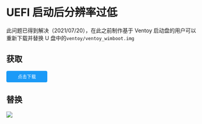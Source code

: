 # UEFI 启动后分辨率过低

此问题已得到解决（2021/07/20），在此之前制作基于 Ventoy 启动盘的用户可以重新下载并替换 U 盘中的`ventoy/ventoy_wimboot.img`

## 获取

<a href="https://legacy.edgeless.top/api/v2/info/ventoy_plugin_addr" class="button button-primary button-rounded button-small" target="_blank">点击下载</a>

## 替换

![](https://pineapple.edgeless.top/picbed/wiki/img/210516.png)

<style>
.button {
  color: #666;
  background-color: #EEE;
  border-color: #EEE;
  font-weight: 300;
  font-size: 16px;
  font-family: "Helvetica Neue Light", "Helvetica Neue", Helvetica, Arial, "Lucida Grande", sans-serif;
  text-decoration: none;
  text-align: center;
  line-height: 40px;
  height: 40px;
  padding: 0 40px;
  margin: 0;
  display: inline-block;
  appearance: none;
  cursor: pointer;
  border: none;
  -webkit-box-sizing: border-box;
     -moz-box-sizing: border-box;
          box-sizing: border-box;
  -webkit-transition-property: all;
          transition-property: all;
  -webkit-transition-duration: .3s;
          transition-duration: .3s;
  /*
  * Disabled State
  *
  * The disabled state uses the class .disabled, is-disabled,
  * and the form attribute disabled="disabled".
  * The use of !important is only added because this is a state
  * that must be applied to all buttons when in a disabled state.
  */ }
  .button:visited {
    color: #666; }
  .button:hover, .button:focus {
    background-color: #f6f6f6;
    text-decoration: none;
    outline: none; }
  .button:active, .button.active, .button.is-active {
    text-shadow: 0 1px 0 rgba(255, 255, 255, 0.3);
    text-decoration: none;
    background-color: #eeeeee;
    border-color: #cfcfcf;
    color: #d4d4d4;
    -webkit-transition-duration: 0s;
            transition-duration: 0s;
    -webkit-box-shadow: inset 0 1px 3px rgba(0, 0, 0, 0.2);
            box-shadow: inset 0 1px 3px rgba(0, 0, 0, 0.2); }
  .button.disabled, .button.is-disabled, .button:disabled {
    top: 0 !important;
    background: #EEE !important;
    border: 1px solid #DDD !important;
    text-shadow: 0 1px 1px white !important;
    color: #CCC !important;
    cursor: default !important;
    appearance: none !important;
    -webkit-box-shadow: none !important;
            box-shadow: none !important;
    opacity: .8 !important; }
.button-primary,
.button-primary-flat {
  background-color: #1B9AF7;
  border-color: #1B9AF7;
  color: #FFF; }
  .button-primary:visited,
  .button-primary-flat:visited {
    color: #FFF; }
  .button-primary:hover, .button-primary:focus,
  .button-primary-flat:hover,
  .button-primary-flat:focus {
    background-color: #4cb0f9;
    border-color: #4cb0f9;
    color: #FFF; }
  .button-primary:active, .button-primary.active, .button-primary.is-active,
  .button-primary-flat:active,
  .button-primary-flat.active,
  .button-primary-flat.is-active {
    background-color: #2798eb;
    border-color: #2798eb;
    color: #0880d7; }
.button-rounded {
  border-radius: 4px; }
.button-small {
  font-size: 12px;
  height: 30px;
  line-height: 30px;
  padding: 0 30px; }
</style>
